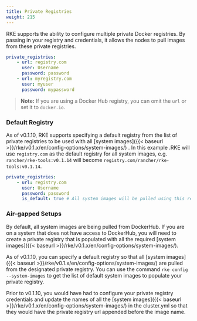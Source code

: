 ```yaml
---
title: Private Registries
weight: 215
---
```


RKE supports the ability to configure multiple private Docker registries. By passing in your registry and credentials, it allows the nodes to pull images from these private registries.  

```yaml
private_registries:
    - url: registry.com
      user: Username
      password: password
    - url: myregistry.com
      user: myuser
      password: mypassword
```

> **Note:** If you are using a Docker Hub registry, you can omit the `url` or set it to `docker.io`.

### Default Registry

As of v0.1.10, RKE supports specifying a default registry from the list of private registries to be used with all [system images]({{< baseurl >}}/rke/v0.1.x/en/config-options/system-images/) . In this example .RKE will use `registry.com` as the default registry for all system images, e.g. `rancher/rke-tools:v0.1.14` will become `registry.com/rancher/rke-tools:v0.1.14`.

```yaml
private_registries:
    - url: registry.com
      user: Username
      password: password
      is_default: true # All system images will be pulled using this registry. 
```

### Air-gapped Setups

By default, all system images are being pulled from DockerHub. If you are on a system that does not have access to DockerHub, you will need to create a private registry that is populated with all the required [system images]({{< baseurl >}}/rke/v0.1.x/en/config-options/system-images/). 

As of v0.1.10, you can specify a default registry so that all [system images]({{< baseurl >}}/rke/v0.1.x/en/config-options/system-images/) are pulled from the designated private registry. You can use the command `rke config --system-images` to get the list of default system images to populate your private registry. 

Prior to v0.1.10, you would have had to configure your private registry credentials and update the names of all the [system images]({{< baseurl >}}/rke/v0.1.x/en/config-options/system-images/) in the cluster.yml so that they would have the private registry url appended before the image name. 

